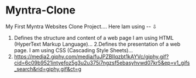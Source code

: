 # Myntra-Clone
My First Myntra Websites Clone Project....
Here Iam using -- ⇩
1. Defines the structure and content of a web page I am using HTML (HyperText Markup Language)...
2.Defines the presentation of a web page. I am using CSS (Cascading Style Sheets)...
3. https://media2.giphy.com/media/fuJPZBIIqzbt1kAYVc/giphy.gif?cid=6c09b9521intyefoz5g3u2u375i7ngzsf5ebasyhvwd07kr5&ep=v1_gifs_search&rid=giphy.gif&ct=g

